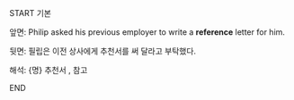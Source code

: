 START
기본

앞면:
Philip asked his previous employer to write a **reference** letter for him.


뒷면:
필립은 이전 상사에게 추천서를 써 달라고 부탁했다.


해석:
{명} 추천서 , 참고

<!--ID: 1740392419696-->
END